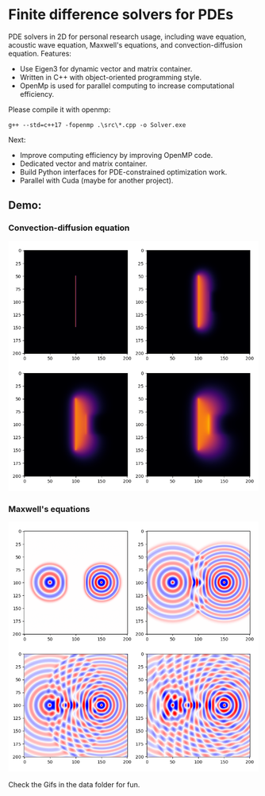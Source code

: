 # Finite difference solvers for PDEs

PDE solvers in 2D for personal research usage, including wave equation, acoustic wave equation, Maxwell's equations, and convection-diffusion equation.
Features:
- Use Eigen3 for dynamic vector and matrix container. 
- Written in C++ with object-oriented programming style.
- OpenMp is used for parallel computing to increase computational efficiency.

Please compile it with openmp: 
```
g++ --std=c++17 -fopenmp .\src\*.cpp -o Solver.exe
```

Next:
- Improve computing efficiency by improving OpenMP code.
- Dedicated vector and matrix container.
- Build Python interfaces for PDE-constrained optimization work.
- Parallel with Cuda (maybe for another project).

## Demo:
### Convection-diffusion equation
![](data\heat.png)
### Maxwell's equations
![](data\wave.png)

Check the Gifs in the data folder for fun.

